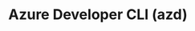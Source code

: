 ---
layout: default
title: Azure Developer CLI (azd)
developer: Microsoft
logo: azd-cli.svg
projectUrl: https://github.com/azure/azure-dev
description: A developer CLI that reduces the time it takes to get started on Azure. The Azure Developer CLI (azd) provides commands that map to key workflow stages (code, build, deploy, monitor, repeat).
linkText: Visit the azd page
---